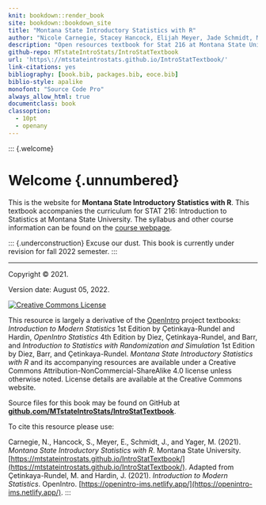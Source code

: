 ```yaml
--- 
knit: bookdown::render_book
site: bookdown::bookdown_site
title: "Montana State Introductory Statistics with R"
author: "Nicole Carnegie, Stacey Hancock, Elijah Meyer, Jade Schmidt, Melinda Yager"
description: "Open resources textbook for Stat 216 at Montana State University"
github-repo: MTstateIntroStats/IntroStatTextbook
url: 'https\://mtstateintrostats.github.io/IntroStatTextbook/'
link-citations: yes
bibliography: [book.bib, packages.bib, eoce.bib]
biblio-style: apalike
monofont: "Source Code Pro"
always_allow_html: true
documentclass: book
classoption: 
  - 10pt
  - openany
---
```






::: {.welcome}
# Welcome {.unnumbered}

This is the website for **Montana State Introductory Statistics with R**.
This textbook accompanies the curriculum for STAT 216: Introduction to Statistics at Montana State University. The syllabus and other course information can be found
on the [course webpage](https://math.montana.edu/courses/s216/index.html).

::: {.underconstruction}
Excuse our dust. This book is currently under revision for fall 2022 semester.
:::

---

Copyright &#169; 2021.



Version date: August 05, 2022.

<a rel="license" href="http://creativecommons.org/licenses/by-nc-sa/4.0/"><img alt="Creative Commons License" style="border-width:0" src="https://i.creativecommons.org/l/by-nc-sa/4.0/88x31.png" /></a><br />

This resource is largely a derivative of the [OpenIntro](https://www.openintro.org/) project textbooks: *Introduction to Modern Statistics* 1st Edition by Çetinkaya-Rundel and Hardin, *OpenIntro Statistics* 4th Edition by Diez, Çetinkaya-Rundel, and Barr, and *Introduction to Statistics with Randomization and Simulation* 1st Edition by Diez, Barr, and Çetinkaya-Rundel.
*Montana State Introductory Statistics with R* and its accompanying resources are  available under a Creative Commons Attribution-NonCommercial-ShareAlike 4.0 license unless otherwise noted. 
License details are available at the Creative Commons website.

Source files for this book may be found on GitHub at\
[**github.com/MTstateIntroStats/IntroStatTextbook**](https://github.com/MTstateIntroStats/IntroStatTextbook).

To cite this resource please use:
 
Carnegie, N., Hancock, S., Meyer, E., Schmidt, J., and Yager, M. (2021). *Montana State Introductory Statistics with R*. Montana State University. [https://mtstateintrostats.github.io/IntroStatTextbook/](https://mtstateintrostats.github.io/IntroStatTextbook/). Adapted from Çetinkaya-Rundel, M. and Hardin, J. (2021). _Introduction to Modern Statistics_. OpenIntro. [https://openintro-ims.netlify.app/](https://openintro-ims.netlify.app/).
:::

